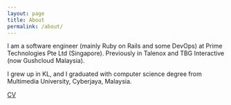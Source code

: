 ```yaml
---
layout: page
title: About
permalink: /about/
---
```


I am a software engineer (mainly Ruby on Rails and some DevOps) at Prime Technologies Pte Ltd (Singapore). Previously in Talenox and TBG Interactive (now Gushcloud Malaysia).

I grew up in KL, and I graduated with computer science degree from Multimedia University, Cyberjaya, Malaysia.

[CV](https://www.anonoz.com/cv.pdf)
